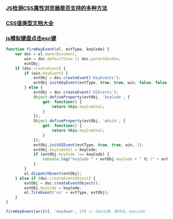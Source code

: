 ### [JS检测CSS属性浏览器是否支持的多种方法](https://www.zhangxinxu.com/wordpress/2019/11/js-css-supports-detect/)

### [CSS值类型文档大全](https://www.zhangxinxu.com/wordpress/2019/11/css-value-type/)

### [js模拟键盘点击esc键](https://blog.csdn.net/qq_41228055/article/details/124712858)

```js
function fireKeyEvent(el, evtType, keyCode) {
    var doc = el.ownerDocument,
        win = doc.defaultView || doc.parentWindow,
        evtObj;
    if (doc.createEvent) {
        if (win.KeyEvent) {
            evtObj = doc.createEvent('KeyEvents');
            evtObj.initKeyEvent(evtType, true, true, win, false, false, false, false, keyCode, 0);
        } else {
            evtObj = doc.createEvent('UIEvents');
            Object.defineProperty(evtObj, 'keyCode', {
                get: function() {
                    return this.keyCodeVal;
                }
            });
            Object.defineProperty(evtObj, 'which', {
                get: function() {
                    return this.keyCodeVal;
                }
            });
            evtObj.initUIEvent(evtType, true, true, win, 1);
            evtObj.keyCodeVal = keyCode;
            if (evtObj.keyCode !== keyCode) {
                console.log("keyCode " + evtObj.keyCode + " 和 (" + evtObj.which + ") 不匹配");
            }
        }
        el.dispatchEvent(evtObj);
    } else if (doc.createEventObject) {
        evtObj = doc.createEventObject();
        evtObj.keyCode = keyCode;
        el.fireEvent('on' + evtType, evtObj);
    }
}

fireKeyEvent(arr[0], 'keydown', 27) // dom元素，事件名，keycode
```
